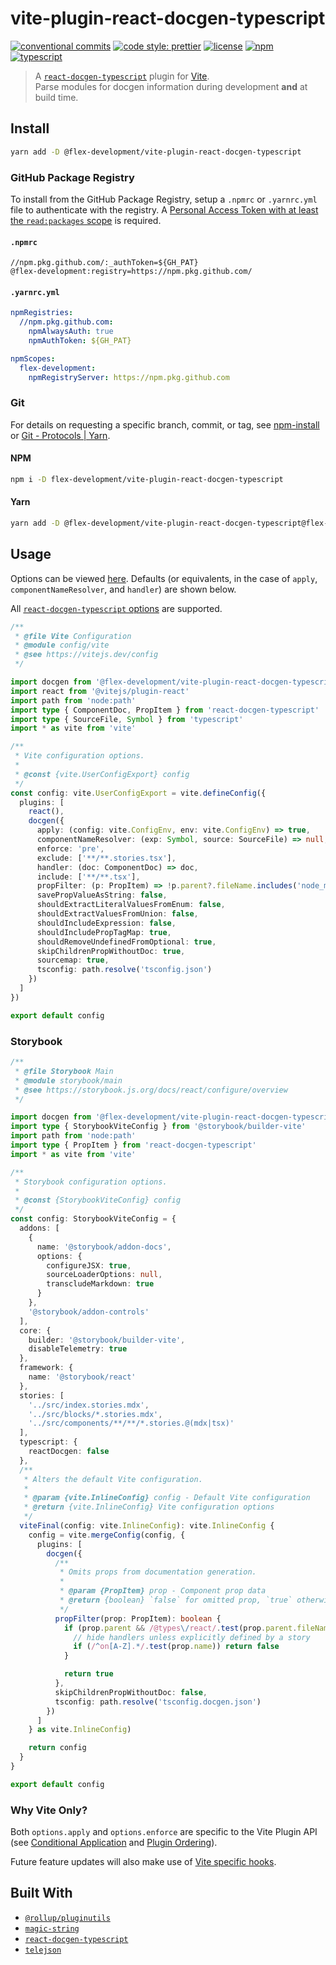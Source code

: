 # vite-plugin-react-docgen-typescript

[![conventional commits](https://img.shields.io/badge/conventional%20commits-1.0.0-yellow.svg)](https://conventionalcommits.org)
[![code style: prettier](https://img.shields.io/badge/code_style-prettier-ff69b4.svg)](https://github.com/prettier/prettier)
[![license](https://img.shields.io/github/license/flex-development/vite-plugin-react-docgen-typescript.svg)](LICENSE.md)
[![npm](https://img.shields.io/npm/v/@flex-development/vite-plugin-react-docgen-typescript.svg)](https://npmjs.com/package/@flex-development/vite-plugin-react-docgen-typescript)
[![typescript](https://badgen.net/badge/-/typescript?color=2a72bc&icon=typescript&label)](https://typescriptlang.org)

> A [`react-docgen-typescript`][3] plugin for [Vite][5].\
> Parse modules for docgen information during development **and** at build time.

## Install

```sh
yarn add -D @flex-development/vite-plugin-react-docgen-typescript
```

### GitHub Package Registry

To install from the GitHub Package Registry, setup a `.npmrc` or `.yarnrc.yml`
file to authenticate with the registry. A [Personal Access Token with at least
the `read:packages` scope][6] is required.

#### `.npmrc`

```utf-8
//npm.pkg.github.com/:_authToken=${GH_PAT}
@flex-development:registry=https://npm.pkg.github.com/
```

#### `.yarnrc.yml`

```yaml
npmRegistries:
  //npm.pkg.github.com:
    npmAlwaysAuth: true
    npmAuthToken: ${GH_PAT}

npmScopes:
  flex-development:
    npmRegistryServer: https://npm.pkg.github.com
```

### Git

For details on requesting a specific branch, commit, or tag, see
[npm-install][7] or [Git - Protocols | Yarn][8].

#### NPM

```sh
npm i -D flex-development/vite-plugin-react-docgen-typescript
```

#### Yarn

```sh
yarn add -D @flex-development/vite-plugin-react-docgen-typescript@flex-development/vite-plugin-react-docgen-typescript
```

## Usage

Options can be viewed [here](src/options.ts). Defaults (or equivalents, in the
case of `apply`, `componentNameResolver`, and `handler`) are shown below.

All [`react-docgen-typescript` options][9] are supported.

```typescript
/**
 * @file Vite Configuration
 * @module config/vite
 * @see https://vitejs.dev/config
 */

import docgen from '@flex-development/vite-plugin-react-docgen-typescript'
import react from '@vitejs/plugin-react'
import path from 'node:path'
import type { ComponentDoc, PropItem } from 'react-docgen-typescript'
import type { SourceFile, Symbol } from 'typescript'
import * as vite from 'vite'

/**
 * Vite configuration options.
 *
 * @const {vite.UserConfigExport} config
 */
const config: vite.UserConfigExport = vite.defineConfig({
  plugins: [
    react(),
    docgen({
      apply: (config: vite.ConfigEnv, env: vite.ConfigEnv) => true,
      componentNameResolver: (exp: Symbol, source: SourceFile) => null,
      enforce: 'pre',
      exclude: ['**/**.stories.tsx'],
      handler: (doc: ComponentDoc) => doc,
      include: ['**/**.tsx'],
      propFilter: (p: PropItem) => !p.parent?.fileName.includes('node_modules'),
      savePropValueAsString: false,
      shouldExtractLiteralValuesFromEnum: false,
      shouldExtractValuesFromUnion: false,
      shouldIncludeExpression: false,
      shouldIncludePropTagMap: true,
      shouldRemoveUndefinedFromOptional: true,
      skipChildrenPropWithoutDoc: true,
      sourcemap: true,
      tsconfig: path.resolve('tsconfig.json')
    })
  ]
})

export default config
```

### Storybook

```typescript
/**
 * @file Storybook Main
 * @module storybook/main
 * @see https://storybook.js.org/docs/react/configure/overview
 */

import docgen from '@flex-development/vite-plugin-react-docgen-typescript'
import type { StorybookViteConfig } from '@storybook/builder-vite'
import path from 'node:path'
import type { PropItem } from 'react-docgen-typescript'
import * as vite from 'vite'

/**
 * Storybook configuration options.
 *
 * @const {StorybookViteConfig} config
 */
const config: StorybookViteConfig = {
  addons: [
    {
      name: '@storybook/addon-docs',
      options: {
        configureJSX: true,
        sourceLoaderOptions: null,
        transcludeMarkdown: true
      }
    },
    '@storybook/addon-controls'
  ],
  core: {
    builder: '@storybook/builder-vite',
    disableTelemetry: true
  },
  framework: {
    name: '@storybook/react'
  },
  stories: [
    '../src/index.stories.mdx',
    '../src/blocks/*.stories.mdx',
    '../src/components/**/**/*.stories.@(mdx|tsx)'
  ],
  typescript: {
    reactDocgen: false
  },
  /**
   * Alters the default Vite configuration.
   *
   * @param {vite.InlineConfig} config - Default Vite configuration
   * @return {vite.InlineConfig} Vite configuration options
   */
  viteFinal(config: vite.InlineConfig): vite.InlineConfig {
    config = vite.mergeConfig(config, {
      plugins: [
        docgen({
          /**
           * Omits props from documentation generation.
           *
           * @param {PropItem} prop - Component prop data
           * @return {boolean} `false` for omitted prop, `true` otherwise
           */
          propFilter(prop: PropItem): boolean {
            if (prop.parent && /@types\/react/.test(prop.parent.fileName)) {
              // hide handlers unless explicitly defined by a story
              if (/^on[A-Z].*/.test(prop.name)) return false
            }

            return true
          },
          skipChildrenPropWithoutDoc: false,
          tsconfig: path.resolve('tsconfig.docgen.json')
        })
      ]
    } as vite.InlineConfig)

    return config
  }
}

export default config
```

### Why Vite Only?

Both `options.apply` and `options.enforce` are specific to the Vite Plugin API
(see [Conditional Application][10] and [Plugin Ordering][11]).

Future feature updates will also make use of [Vite specific hooks][12].

## Built With

- [`@rollup/pluginutils`][1]
- [`magic-string`][2]
- [`react-docgen-typescript`][3]
- [`telejson`][4]

[1]: https://github.com/rollup/plugins/tree/master/packages/pluginutils
[2]: https://github.com/Rich-Harris/magic-string
[3]: https://github.com/styleguidist/react-docgen-typescript
[4]: https://github.com/storybookjs/telejson
[5]: https://vitejs.dev
[6]:
  https://docs.github.com/en/packages/learn-github-packages/about-permissions-for-github-packages#about-scopes-and-permissions-for-package-registries
[7]: https://docs.npmjs.com/cli/v8/commands/npm-install#description
[8]: https://yarnpkg.com/features/protocols#git
[9]:
  https://github.com/styleguidist/react-docgen-typescript/blob/v2.2.2/src/parser.ts#L83-L94
[10]: https://vitejs.dev/guide/api-plugin.html#conditional-application
[11]: https://vitejs.dev/guide/api-plugin.html#plugin-ordering
[12]: https://vitejs.dev/guide/api-plugin.html#vite-specific-hooks
